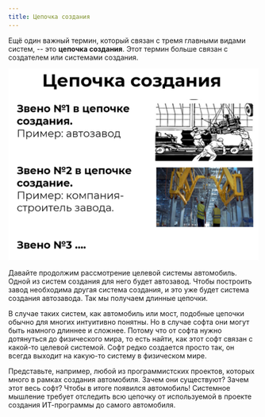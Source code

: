 ```yaml
---
title: Цепочка создания
---
```


Ещё один важный термин, который связан с тремя главными видами систем,
-- это **цепочка создания**. Этот термин больше связан с создателем или
системами создания.


![](06-creation-chain-28.png)


Давайте продолжим рассмотрение целевой системы автомобиль. Одной из
систем создания для него будет автозавод. Чтобы построить завод
необходима другая система создания, и это уже будет система создания
автозавода. Так мы получаем длинные цепочки.

В случае таких систем, как автомобиль или мост, подобные цепочки обычно
для многих интуитивно понятны. Но в случае софта они могут быть намного
длиннее и сложнее. Потому что от софта нужно дотянуться до физического
мира, то есть найти, как этот софт связан с какой-то целевой системой.
Софт редко создается просто так, он всегда выходит на какую-то систему в
физическом мире.

Представьте, например, любой из программистских проектов, которых много
в рамках создания автомобиля. Зачем они существуют? Зачем этот весь
софт? Чтобы в итоге появился автомобиль! Системное мышление требует
отследить всю цепочку от используемой в проекте создания ИТ-программы до
самого автомобиля.
